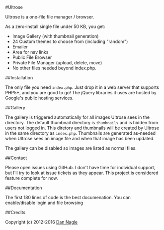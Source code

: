 #Ultrose

Ultrose is a one-file file manager / browser.

As a zero-install single file under 50 KB, you get:

* Image Gallery (with thumbnail generation)
* 24 Custom themes to choose from (including "random")
* Emailer
* Area for nav links
* Public File Browser
* Private File Manager (upload, delete, move)
* No other files needed beyond index.php.

##Installation

The only file you need `index.php`. Just drop it in a web server that supports PHP5+, and you are good to go! The jQuery libraries it uses are hosted by Google's public hosting services.


##Gallery

The gallery is triggered automatically for all images Ultrose sees in the directory. The default thumbnail directory is `thumbnails` and is hidden from users not logged in. This diretory and thumbnails will be created by Ultrose in the same directory as `index.php`. Thumbnails are generated as-needed when Ultrose sees an image file and when that image has been updated.

The gallery can be disabled so images are listed as normal files.


##Contact

Please open issues using GitHub. I don't have time for individual support, but I'll try to look at issue tickets as they appear. This project is considered feature complete for now.

##Documentation

The first 180 lines of code is the best documenation. You can enable/disable login and file browsing

##Credits

Copyright (c) 2012-2016 [Dan Nagle][personal_site]

[personal_site]: http://dannagle.com
